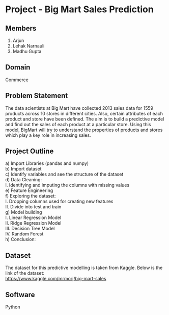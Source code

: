 # Project - Big Mart Sales Prediction

## Members
1) Arjun
2) Lehak Narnauli
3) Madhu Gupta

## Domain
Commerce

## Problem Statement
The data scientists at Big Mart have collected 2013 sales data for 1559 products across 10 stores in different cities. Also, certain attributes of each product and store have been defined. The aim is to build a predictive model and find out the sales of each product at a particular store.
Using this model, BigMart will try to understand the properties of products and stores which play a key role in increasing sales.

## Project Outline
a) Import Libraries (pandas and numpy)<br>
b) Import dataset<br>
c) Identify variables and see the structure of the dataset<br>
d) Data Cleaning:<br>
     I. Identifying and imputing the columns with missing values<br> 
e) Feature Engineering<br>
f) Exploring the dataset:<br>
     I. Dropping columns used for creating new features<br>
    II. Divide into test and train<br>
g) Model building<br>
     I. Linear Regression Model<br>
     II. Ridge Regression Model<br>
     III. Decision Tree Model<br>
     IV. Random Forest<br>
h) Conclusion:


## Dataset
The dataset for this predictive modelling is taken from Kaggle. Below is the link of the dataset:<br>
https://www.kaggle.com/mrmorj/big-mart-sales

## Software
Python
